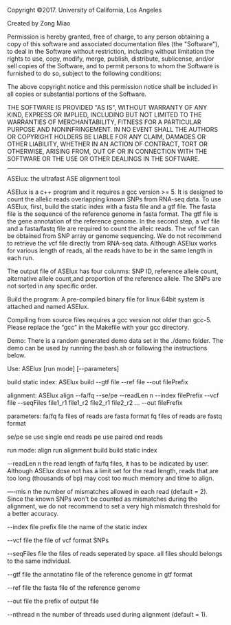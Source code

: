 Copyright ©2017. University of California, Los Angeles

Created by Zong Miao

Permission is hereby granted, free of charge, to any person obtaining a copy
of this software and associated documentation files (the "Software"), to deal
in the Software without restriction, including without limitation the rights
to use, copy, modify, merge, publish, distribute, sublicense, and/or sell
copies of the Software, and to permit persons to whom the Software is
furnished to do so, subject to the following conditions:

The above copyright notice and this permission notice shall be included in all
copies or substantial portions of the Software.

THE SOFTWARE IS PROVIDED "AS IS", WITHOUT WARRANTY OF ANY KIND, EXPRESS OR
IMPLIED, INCLUDING BUT NOT LIMITED TO THE WARRANTIES OF MERCHANTABILITY,
FITNESS FOR A PARTICULAR PURPOSE AND NONINFRINGEMENT. IN NO EVENT SHALL THE
AUTHORS OR COPYRIGHT HOLDERS BE LIABLE FOR ANY CLAIM, DAMAGES OR OTHER
LIABILITY, WHETHER IN AN ACTION OF CONTRACT, TORT OR OTHERWISE, ARISING FROM,
OUT OF OR IN CONNECTION WITH THE SOFTWARE OR THE USE OR OTHER DEALINGS IN THE
SOFTWARE.

--------------------------------------------------------------------------------
ASElux: the ultrafast ASE alignment tool

ASElux is a c++ program and it requires a gcc version >= 5. It is designed to 
count the allelic reads overlapping known SNPs from RNA-seq data. To use ASElux,
first, build the static index with a fasta file and a gtf file. The fasta file 
is the sequence of the reference genome in fasta format. The gtf file is the 
gene annotation of the reference genome. In the second step, a vcf file and a 
fasta/fastq file are required to count the alleic reads. The vcf file can be 
obtained from SNP array or genome sequencing. We do not recommend to retrieve 
the vcf file directly from RNA-seq data. Although ASElux works for various 
length of reads, all the reads have to be in the same length in each run.

The output file of ASElux has four colunms: SNP ID, reference allele count,
alternative allele count,and proportion of the reference allele. The SNPs are 
not sorted in any specific order.

Build the program:
A pre-compiled binary file for linux 64bit system is attached and named ASElux.

Compiling from source files requires a gcc version not older than gcc-5. Please 
replace the “gcc” in the Makefile with your gcc directory.


Demo:
There is a random generated demo data set in the ./demo folder.
The demo can be used by running the bash.sh or following the instructions below.

Use:
ASElux [run mode] [--parameters]

build static index:
ASElux build --gtf file --ref file --out filePrefix

alignment:
ASElux align --fa/fq --se/pe --readLen n --index filePrefix --vcf file 
    --seqFiles file1_r1 file1_r2 file2_r1 file2_r2 ... --out fileFrefix

parameters:
fa/fq
    fa      files of reads are fasta format
    fq      files of reads are fastq format

se/pe
    se      use single end reads
    pe      use paired end reads

run mode:
    align   run alignment
    build   build static index

--readLen
    n       the read length of fa/fq files, it has to be indicated by user.
            Although ASElux dose not has a limit set for the read length, reads 
            that are too long (thousands of bp) may cost too much memory and
            time to align.

—-mis
    n       the number of mismatches allowed in each read (default = 2). Since 
            the known SNPs won't be counted as mismatches during the alignment, 
            we do not recommend to set a very high mismatch threshold for a 
            better accuracy.

--index file prefix
    file    the name of the static index

--vcf
    file    the file of vcf format SNPs

--seqFiles
    file    the files of reads seperated by space. 
            all files should belongs to the same individual.

--gtf
    file    the annotatino file of the reference genome in gtf format

--ref
    file    the fasta file of the reference genome

--out
    file    the prefix of output file
    
--nthread
    n       the number of threads used during alignment (default = 1).
